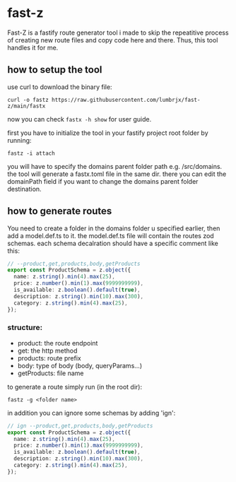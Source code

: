 # fast-z

Fast-Z is a fastify route generator tool i made to skip the repeatitive process of creating new route files and copy code here and there. Thus, this tool handles it for me.


## how to setup the tool

use curl to download the binary file:

```
curl -o fastz https://raw.githubusercontent.com/lumbrjx/fast-z/main/fastx
```
now you can check ``fastx -h show`` for user guide.



first you have to initialize the tool in your fastify project root folder by running:

```
fastz -i attach
```

you will have to specify the domains parent folder path e.g. /src/domains. the tool will generate a fastx.toml file in the same dir. there you can edit the domainPath field if you want to change the domains parent folder destination.

## how to generate routes

You need to create a folder in the domains folder u specified earlier, then add a model.def.ts to it.
the model.def.ts file will contain the routes zod schemas.
each schema decalration should have a specific comment like this:

```ts
// --product,get,products,body,getProducts
export const ProductSchema = z.object({
  name: z.string().min(4).max(25),
  price: z.number().min(1).max(9999999999),
  is_available: z.boolean().default(true),
  description: z.string().min(10).max(300),
  category: z.string().min(4).max(25),
});
```
### structure:
- product: the route endpoint
- get: the http method
- products: route prefix
- body: type of body (body, queryParams...)
- getProducts: file name

to generate a route simply run (in the root dir):

```
fastz -g <folder name>
```
in addition you can ignore some schemas by adding 'ign':

```ts
// ign --product,get,products,body,getProducts
export const ProductSchema = z.object({
  name: z.string().min(4).max(25),
  price: z.number().min(1).max(9999999999),
  is_available: z.boolean().default(true),
  description: z.string().min(10).max(300),
  category: z.string().min(4).max(25),
});
```





